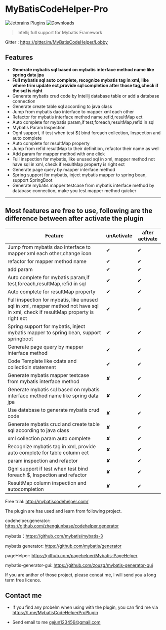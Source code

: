# MyBatisCodeHelper-Pro

[![Jetbrains Plugins](https://img.shields.io/jetbrains/plugin/v/9837-a8translate.svg)][plugin]
[![Downloads](https://img.shields.io/jetbrains/plugin/d/9837.svg?style=flat-square)][plugin]


> Intellij full support for Mybatis Framework

Gitter : https://gitter.im/MyBatisCodeHelper/Lobby


##  Features

- **Generate mybatis sql based on mybatis interface method name like spring data jpa**
- **Full mybatis sql auto complete, recognize mybatis tag in xml, like where trim update ect,provide sql completion after those tag,check if the sql is right**
- Generate mybatis crud code by Intellij database table or add a database connection
- Generate create table sql according to java class
- Jump from mybatis dao interface to mapper xml each other
- Refactor for mybatis interface method name,refid,resultMap ect
- Auto complete for mybatis param,if test,foreach,resultMap,refid in sql
- Mybatis Param Inspection
- Ognl support, if test when test ${ bind foreach collection, Inspection and auto complete
- Auto complete for resultMap property
- Jump from refid resultMap to their definition, refactor their name as well
- Add param for mapper method with one click
- Full inspection for mybatis, like unused sql in xml, mapper method not have sql in xml, check if resultMap property is right ect
- Generate page query by mapper interface method
- Spring support for mybatis, inject mybatis mapper to spring bean, support SpringBoot
- Generate mybatis mapper testcase from mybatis interface method by database connection, make you test mapper method quicker

-----------------------------------------------------------------------

## Most features are free to use, following are the difference between after activate the plugin

Feature  |  unActivate | after activate
-----   | ------ | -----
Jump from mybatis dao interface to mapper xml each other,change icon|  ✔ | ✔
refactor for mapper method name| ✔| ✔
add param | ✔| ✔
Auto complete for mybatis param,if test,foreach,resultMap,refid in sql|✔| ✔
Auto complete for resultMap property|✔|✔
Full inspection for mybatis, like unused sql in xml, mapper method not have sql in xml, check if resultMap property is right ect|✔|✔
 Spring support for mybatis, inject mybatis mapper to spring bean, support springboot|✔|✔
 Generate page query by mapper interface method|✔|✔
 Code Template like cdata and collectioin statement|✔|✔
Generate mybatis mapper testcase from mybatis interface method |✘|✔
Generate mybatis sql based on mybatis interface method name like spring data jpa | ✘| ✔
Use database to generate mybatis crud code| ✘|✔
Generate mybatis crud and create table sql according to java class|✘|✔
xml collection param auto complete| ✘|✔
Recognize mybatis tag in xml, provide auto complete for table column ect| ✘|✔
param inspection and refactor| ✘|✔
Ognl support if test when test bind foreach $, Inspection and refactor| ✘|✔
ResultMap column inspection and autocompletion| ✘|✔

Free trial: http://mybatiscodehelper.com/

The plugin are has used and learn from following project.

codehelper.generator: https://github.com/zhengjunbase/codehelper.generator

mybatis：https://github.com/mybatis/mybatis-3

mybatis generator: https://github.com/mybatis/generator

pageHelper: https://github.com/pagehelper/Mybatis-PageHelper

mybatis-generator-gui: https://github.com/zouzg/mybatis-generator-gui

If you are anthor of those project, please concat me, I will send you a long term free licence.

## Contact me

- If you find any probelm when using with the plugin, you can find me via  https://t.me/MybatisCodeHelperProPlugin

- Send email to me gejun123456@gmail.com

[plugin]: https://plugins.jetbrains.com/plugin/9837





